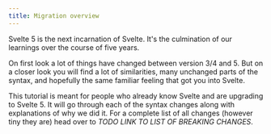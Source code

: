 ```yaml
---
title: Migration overview
---
```


Svelte 5 is the next incarnation of Svelte. It's the culmination of our learnings over the course of five years.

On first look a lot of things have changed between version 3/4 and 5. But on a closer look you will find a lot of similarities, many unchanged parts of the syntax, and hopefully the same familiar feeling that got you into Svelte.

This tutorial is meant for people who already know Svelte and are upgrading to Svelte 5. It will go through each of the syntax changes along with explanations of why we did it. For a complete list of all changes (however tiny they are) head over to _TODO LINK TO LIST OF BREAKING CHANGES_.
